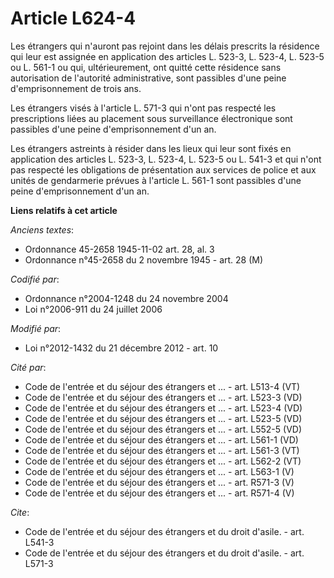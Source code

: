 # Article L624-4

Les étrangers qui n'auront pas rejoint dans les délais prescrits la résidence qui leur est assignée en application des
articles L. 523-3, L. 523-4, L. 523-5 ou L. 561-1  ou qui, ultérieurement, ont quitté cette résidence sans autorisation de
l'autorité administrative, sont passibles d'une peine d'emprisonnement de trois ans. 

Les étrangers visés à l'article L. 571-3 qui n'ont pas respecté les prescriptions liées au placement sous surveillance
électronique sont passibles d'une peine d'emprisonnement d'un an. 

Les étrangers astreints à résider dans les lieux qui leur sont fixés en application des articles L. 523-3, L. 523-4, L. 523-5
ou L. 541-3 et qui n'ont pas respecté les obligations de présentation aux services de police et aux unités de gendarmerie
prévues à l'article L. 561-1 sont passibles d'une peine d'emprisonnement d'un an.

**Liens relatifs à cet article**

_Anciens textes_:

  - Ordonnance 45-2658 1945-11-02 art. 28, al. 3
  - Ordonnance n°45-2658 du 2 novembre 1945 - art. 28 (M)

_Codifié par_:

  - Ordonnance n°2004-1248 du 24 novembre 2004
  - Loi n°2006-911 du 24 juillet 2006

_Modifié par_:

  - Loi n°2012-1432 du 21 décembre 2012 - art. 10

_Cité par_:

  - Code de l'entrée et du séjour des étrangers et ... - art. L513-4 (VT)
  - Code de l'entrée et du séjour des étrangers et ... - art. L523-3 (VD)
  - Code de l'entrée et du séjour des étrangers et ... - art. L523-4 (VD)
  - Code de l'entrée et du séjour des étrangers et ... - art. L523-5 (VD)
  - Code de l'entrée et du séjour des étrangers et ... - art. L552-5 (VD)
  - Code de l'entrée et du séjour des étrangers et ... - art. L561-1 (VD)
  - Code de l'entrée et du séjour des étrangers et ... - art. L561-3 (VT)
  - Code de l'entrée et du séjour des étrangers et ... - art. L562-2 (VT)
  - Code de l'entrée et du séjour des étrangers et ... - art. L563-1 (V)
  - Code de l'entrée et du séjour des étrangers et ... - art. R571-3 (V)
  - Code de l'entrée et du séjour des étrangers et ... - art. R571-4 (V)

_Cite_:

  - Code de l'entrée et du séjour des étrangers et du droit d'asile. - art. L541-3
  - Code de l'entrée et du séjour des étrangers et du droit d'asile. - art. L571-3
